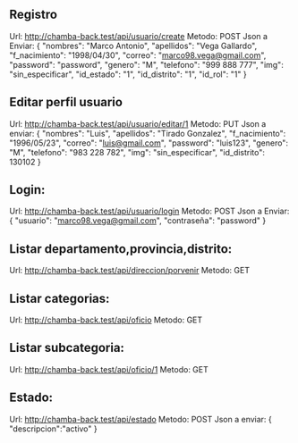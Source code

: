 ## Registro
Url: http://chamba-back.test/api/usuario/create
Metodo: POST
Json a Enviar:
{
	"nombres": "Marco Antonio",
	"apellidos": "Vega Gallardo",
	"f_nacimiento": "1998/04/30",
	"correo": "marco98.vega@gmail.com",
	"password": "password",
	"genero": "M",
	"telefono": "999 888 777",
	"img": "sin_especificar",
	"id_estado": "1",
	"id_distrito": "1",
	"id_rol": "1"
}

## Editar perfil usuario
Url: http://chamba-back.test/api/usuario/editar/1
Metodo: PUT
Json a enviar:
{
	"nombres": "Luis",
	"apellidos": "Tirado Gonzalez",
	"f_nacimiento": "1996/05/23",
	"correo": "luis@gmail.com",
	"password": "luis123",
	"genero": "M",
	"telefono": "983 228 782",
	"img": "sin_especificar",
	"id_distrito": 130102
}

## Login: 
Url: http://chamba-back.test/api/usuario/login
Metodo: POST
Json a Enviar:
{
	"usuario": "marco98.vega@gmail.com",
	"contraseña": "password"
} 

## Listar departamento,provincia,distrito:
Url: http://chamba-back.test/api/direccion/porvenir
Metodo: GET

## Listar categorias:
Url: http://chamba-back.test/api/oficio
Metodo: GET

## Listar subcategoria:
Url: http://chamba-back.test/api/oficio/1
Metodo: GET

## Estado:
Url: http://chamba-back.test/api/estado
Metodo: POST
Json a enviar:
{
	"descripcion":"activo"
}




